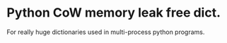# Python CoW memory leak free dict. 
For really huge dictionaries used in multi-process python programs.
